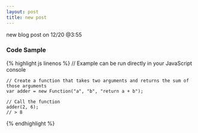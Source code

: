 ```yaml
---
layout: post
title: new post
---
```


new blog post on 12/20 @3:55


### Code Sample

{% highlight js linenos %}
	// Example can be run directly in your JavaScript console

	// Create a function that takes two arguments and returns the sum of those arguments
	var adder = new Function("a", "b", "return a + b");

	// Call the function
	adder(2, 6);
	// > 8
{% endhighlight %}